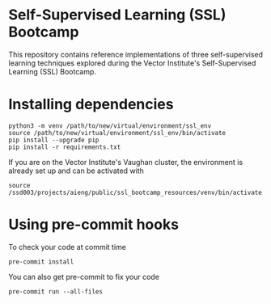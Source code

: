 # Self-Supervised Learning (SSL) Bootcamp
This repository contains reference implementations of three self-supervised learning
techniques explored during the Vector Institute's Self-Supervised Learning (SSL) Bootcamp.

# Installing dependencies
```
python3 -m venv /path/to/new/virtual/environment/ssl_env
source /path/to/new/virtual/environment/ssl_env/bin/activate
pip install --upgrade pip
pip install -r requirements.txt
```

If you are on the Vector Institute's Vaughan cluster, the environment is already set up and can be activated with

```
source /ssd003/projects/aieng/public/ssl_bootcamp_resources/venv/bin/activate
```

# Using pre-commit hooks
To check your code at commit time
```
pre-commit install
```

You can also get pre-commit to fix your code
```
pre-commit run --all-files
```
